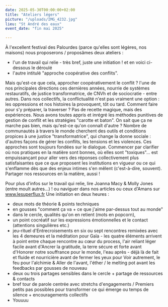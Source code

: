 ```yaml
---
date: 2025-05-30T00:00:00+02:00
title: "Ateliers légers"
picture: "/uploads/IMG_4232.jpg"
lieu: "St André des eaux"
event_date: "fin mai 2025"

---
```


À l'excellent festival des Palourdes (parce qu'elles sont légères, nos maisons) 
nous proposerons / proposâmes deux ateliers :
- l'un de travail qui relie - très bref, juste une initiation ! et en voici ci-dessous le déroulé
- l'autre intitulé "approche coopérative des conflits".

Mais qu'est-ce que cela, approcher coopérativement le conflit ? l'une de nos principales directions ces dernières années, nourrie de systèmes restauratifs, de justice transformatrice, de CNVh et de sociocratie - entre autres. 
Dans nos collectifs, la conflictualité n'est pas vraiment une option : les oppressions et nos histoires la provoquent, tôt ou tard. Comment faire pour s'y préparer, la traverser ? Pas de recette magique, mais des expériences.
Nous avons toutes appris et inrégré les méthodes punitives de gestion de conflit et les stratégies "carotte et baton". On sait que ça ne marche pas bien, mais qu'est-ce qu'on connaît d'autre ? Nombre de communautés à travers le monde cherchent des outils et conditions propices à une justice "transformatrice", qui change la donne sociale : d'autres façons de gérer les conflits, les tensions et les violences. Ces approches sont toujours fondées sur le dialogue. Commencer par clarifier où nos pratiques en la matière sont bonnes, où elles sont "toxiques"... est empuissançant pour aller vers des réponses collectivement plus satisfaisantes que ce que proposent les institutions en vigueur ou ce qui s'enflamme dès que des enjeux intimes s'en mêlent (c'est-à-dire, souvent). Partager nos ressources en la matière, aussi !

Pour plus d'infos sur le travail qui relie, lire Joanna Macy & Molly Jones (entre moult autres...) ! ou naviguer dans nos articles ou ceux d'Amans sur www.lesuperflux.fr
Une initiation en deux heures :
- deux mots de théorie & points techniques
- en gousses "comment ça va + ce que j'aime par-dessus tout au monde"
- dans le cercle, qualités qu'on en retient (mots en popcorn),
- un point cocréatif sur les expressions émotionnelles et le contact (attentions singulières etc.)
- jeu-rituel d'Entrecroisements en six ou sept rencontres remixées avec les 4 demeures et la méditation pour Gaïa - les quatre éléments arrivent à point entre chaque rencontre au cœur du process, l'air reliant léger facile avant d'Ancrer la gratitude, la terre sécure et forte avant d'Honorer notre souffrance pour le monde, l'eau après - déjà là de fait et fluide et nourricière avant de fermer les yeux pour Voir autrement, le feu pour l'alchimie & Aller de l'avant, l'éther / le melting pot avant les feedbacks par gousses de nouveau
- deux ou trois partages sensibles dans le cercle + partage de ressources & contacts
- bref tour de parole centrée avec stretchs d'engagements / Premiers petits pas possibles pour transformer ce qui émerge ou temps de silence + encouragements collectifs
- Youuuu
